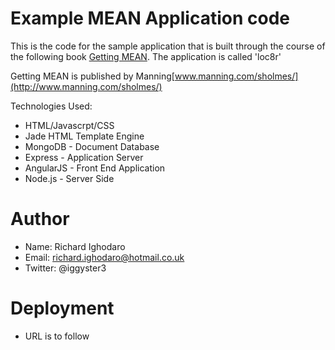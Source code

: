 Example MEAN Application code
=============================

This is the code for the sample application that is built through the course of the following book [Getting MEAN](http://www.manning.com/sholmes/). The application is called 'loc8r'

Getting MEAN is published by Manning[www.manning.com/sholmes/](http://www.manning.com/sholmes/)

Technologies Used:

* HTML/Javascrpt/CSS
* Jade HTML Template Engine
* MongoDB - Document Database
* Express - Application Server
* AngularJS - Front End Application
* Node.js - Server Side

Author
=======
* Name: Richard Ighodaro
* Email: richard.ighodaro@hotmail.co.uk
* Twitter: @iggyster3

Deployment
==========

* URL is to follow
